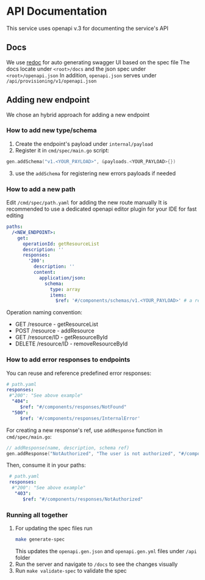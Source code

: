 # API Documentation

This service uses openapi v.3 for documenting the service's API

## Docs

We use [redoc](https://github.com/Redocly/redoc) for auto generating swagger UI based on the spec file
The docs locate under `<root>/docs` and the json spec under `<root>/openapi.json`
In addition, `openapi.json` serves under `/api/provisioning/v1/openapi.json`

## Adding new endpoint

We chose an hybrid approach for adding a new endpoint

### How to add new type/schema
1. Create the endpoint's payload under `internal/payload`
2. Register it in `cmd/spec/main.go` script:
```go
gen.addSchema("v1.<YOUR_PAYLOAD>", &payloads.<YOUR_PAYLOAD>{})
```
3. use the `addSchema` for registering new errors payloads if needed

### How to add a new path
Edit `/cmd/spec/path.yaml` for adding the new route manually
It is recommended to use a dedicated openapi editor plugin for your IDE for fast editing

```yml
paths:
  /<NEW_ENDPOINT>:
    get:
      operationId: getResourceList
      description: ''
      responses:
        '200':
          description: ''
          content:
            application/json:
              schema:
                type: array
                items:
                  $ref: '#/components/schemas/v1.<YOUR_PAYLOAD>' # a reference to the registered type 
```

Operation naming convention:

* GET /resource - getResourceList
* POST /resource - addResource
* GET /resource/ID - getResourceById
* DELETE /resource/ID - removeResourceById

### How to add error responses to endpoints
You can reuse and reference predefined error responses:

 ```yaml
 # path.yaml
 responses:
  #"200": "See above example"
   "404":
      $ref: "#/components/responses/NotFound"
   "500":
      $ref: '#/components/responses/InternalError'
 ```
For creating a new response's ref, use `addResponse` function in `cmd/spec/main.go`:
```go
// addResponse(name, description, schema ref)
gen.addResponse("NotAuthorized", "The user is not authorized", "#/components/schemas/v1.ResponseError")
```
Then, consume it in your paths:
```yaml
 # path.yaml
 responses:
  #"200": "See above example"
   "403":
      $ref: "#/components/responses/NotAuthorized"
```

### Running all together

1. For updating the spec files run
   ```sh
   make generate-spec
   ```
   This updates the `openapi.gen.json` and `openapi.gen.yml` files under `/api` folder
2. Run the server and navigate to `/docs` to see the changes visually
3. Run `make validate-spec` to validate the spec

